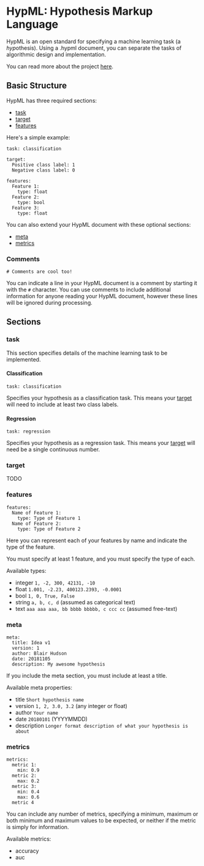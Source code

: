 # HypML: Hypothesis Markup Language

HypML is an open standard for specifying a machine learning task (a *hyp*othesis). Using a .hypml document, you can separate the tasks of algorithmic design and implementation.

You can read more about the project [here](../README.md).

## Basic Structure

HypML has three required sections:

- [task](#task)
- [target](#target)
- [features](#features)

Here's a simple example:

	task: classification
	
	target:
	  Positive class label: 1
	  Negative class label: 0
	
	features:
	  Feature 1:
	    type: float
	  Feature 2:
	    type: bool
	  Feature 3:
	    type: float

You can also extend your HypML document with these optional sections:

- [meta](#meta)
- [metrics](#metrics)

### Comments

	# Comments are cool too!

You can indicate a line in your HypML document is a comment by starting it with the `#` character. You can use comments to include additional information for anyone reading your HypML document, however these lines will be ignored during processing. 

## Sections

### task

This section specifies details of the machine learning task to be implemented.

#### Classification

	task: classification

Specifies your hypothesis as a classification task. This means your [target](#target) will need to include at least two class labels.

#### Regression

	task: regression

Specifies your hypothesis as a regression task. This means your [target](#target) will need be a single continuous number.

### target

TODO

### features

	features:
	  Name of Feature 1:
	    type: Type of Feature 1
	  Name of Feature 2:
	    type: Type of Feature 2

Here you can represent each of your features by name and indicate the type of the feature.

You must specify at least 1 feature, and you must specify the type of each.

Available types:

- integer `1, -2, 300, 42131, -10`
- float `1.001, -2.23, 400123.2393, -0.0001`
- bool `1, 0, True, False`
- string `a, b, c, d` (assumed as categorical text)
- text `aaa aaa aaa, bb bbbb bbbbb, c ccc cc` (assumed free-text)

### meta

	meta:
	  title: Idea v1
	  version: 1
	  author: Blair Hudson
	  date: 20181105
	  description: My awesome hypothesis 


If you include the meta section, you must include at least a title.

Available meta properties:

- title `Short hypothesis name`
- version `1, 2, 3.0, 3.2` (any integer or float)
- author `Your name`
- date `20180101` (YYYYMMDD)
- description `Longer format description of what your hypothesis is about`

### metrics

	metrics:
	  metric 1:
	    min: 0.9
	  metric 2:
	    max: 0.2
	  metric 3:
	    min: 0.4
	    max: 0.6
	  metric 4

You can include any number of metrics, specifying a minimum, maximum or both minimum and maximum values to be expected, or neither if the metric is simply for information.

Available metrics:

- accuracy
- auc
